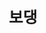 ---
title: 보댕
github: elliekwon
email: bkkwon656@gmail.com
homepage: http://www.elliekwon.com
sns: 
bio: "오늘도 즐겁게 코딩 한 줄 해보아요! :-)"
cover_image: /images/profile/elliekwon.jpg
teams: [1st, 2nd]
---